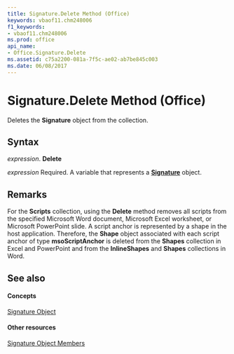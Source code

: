 ```yaml
---
title: Signature.Delete Method (Office)
keywords: vbaof11.chm248006
f1_keywords:
- vbaof11.chm248006
ms.prod: office
api_name:
- Office.Signature.Delete
ms.assetid: c75a2200-081a-7f5c-ae02-ab7be845c003
ms.date: 06/08/2017
---
```



# Signature.Delete Method (Office)

Deletes the  **Signature** object from the collection.


## Syntax

 _expression_. **Delete**

 _expression_ Required. A variable that represents a **[Signature](signature-object-office.md)** object.


## Remarks

For the  **Scripts** collection, using the **Delete** method removes all scripts from the specified Microsoft Word document, Microsoft Excel worksheet, or Microsoft PowerPoint slide. A script anchor is represented by a shape in the host application. Therefore, the **Shape** object associated with each script anchor of type **msoScriptAnchor** is deleted from the **Shapes** collection in Excel and PowerPoint and from the **InlineShapes** and **Shapes** collections in Word.


## See also


#### Concepts


[Signature Object](signature-object-office.md)
#### Other resources


[Signature Object Members](signature-members-office.md)

